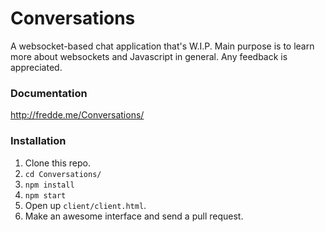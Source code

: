 # Conversations
A websocket-based chat application that's W.I.P. Main purpose is to learn more about websockets and Javascript in general. Any feedback is appreciated.

### Documentation
http://fredde.me/Conversations/

### Installation
1. Clone this repo.
2. `cd Conversations/` 
3. `npm install`
4. `npm start`
5. Open up `client/client.html`.
6. Make an awesome interface and send a pull request.
